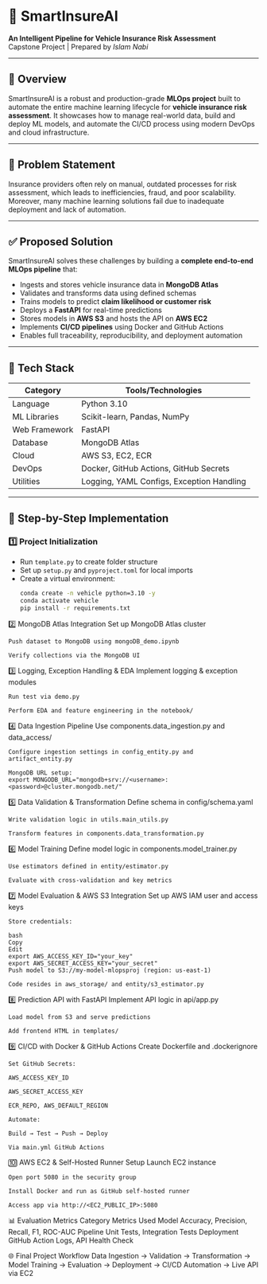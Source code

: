 # 🚗 SmartInsureAI

**An Intelligent Pipeline for Vehicle Insurance Risk Assessment**  
Capstone Project | Prepared by *Islam Nabi*

---

## 📌 Overview

SmartInsureAI is a robust and production-grade **MLOps project** built to automate the entire machine learning lifecycle for **vehicle insurance risk assessment**. It showcases how to manage real-world data, build and deploy ML models, and automate the CI/CD process using modern DevOps and cloud infrastructure.

---

## 🧠 Problem Statement

Insurance providers often rely on manual, outdated processes for risk assessment, which leads to inefficiencies, fraud, and poor scalability. Moreover, many machine learning solutions fail due to inadequate deployment and lack of automation.

---

## ✅ Proposed Solution

SmartInsureAI solves these challenges by building a **complete end-to-end MLOps pipeline** that:

- Ingests and stores vehicle insurance data in **MongoDB Atlas**
- Validates and transforms data using defined schemas
- Trains models to predict **claim likelihood or customer risk**
- Deploys a **FastAPI** for real-time predictions
- Stores models in **AWS S3** and hosts the API on **AWS EC2**
- Implements **CI/CD pipelines** using Docker and GitHub Actions
- Enables full traceability, reproducibility, and deployment automation

---

## 🧰 Tech Stack

| Category        | Tools/Technologies                            |
|----------------|-----------------------------------------------|
| Language        | Python 3.10                                   |
| ML Libraries    | Scikit-learn, Pandas, NumPy                   |
| Web Framework   | FastAPI                                        |
| Database        | MongoDB Atlas                                 |
| Cloud           | AWS S3, EC2, ECR                              |
| DevOps          | Docker, GitHub Actions, GitHub Secrets        |
| Utilities       | Logging, YAML Configs, Exception Handling     |

---

## 🧩 Step-by-Step Implementation

### 1️⃣ Project Initialization

- Run `template.py` to create folder structure
- Set up `setup.py` and `pyproject.toml` for local imports
- Create a virtual environment:
  ```bash
  conda create -n vehicle python=3.10 -y
  conda activate vehicle
  pip install -r requirements.txt
  
2️⃣ MongoDB Atlas Integration
    Set up MongoDB Atlas cluster
    
    Push dataset to MongoDB using mongoDB_demo.ipynb
    
    Verify collections via the MongoDB UI
    

3️⃣ Logging, Exception Handling & EDA
    Implement logging & exception modules
    
    Run test via demo.py
    
    Perform EDA and feature engineering in the notebook/

4️⃣ Data Ingestion Pipeline
    Use components.data_ingestion.py and data_access/
    
    Configure ingestion settings in config_entity.py and artifact_entity.py
    
    MongoDB URL setup:
    export MONGODB_URL="mongodb+srv://<username>:<password>@cluster.mongodb.net/"

5️⃣ Data Validation & Transformation
    Define schema in config/schema.yaml
    
    Write validation logic in utils.main_utils.py
    
    Transform features in components.data_transformation.py

6️⃣ Model Training
    Define model logic in components.model_trainer.py
    
    Use estimators defined in entity/estimator.py
    
    Evaluate with cross-validation and key metrics

7️⃣ Model Evaluation & AWS S3 Integration
    Set up AWS IAM user and access keys
    
    Store credentials:
    
    bash
    Copy
    Edit
    export AWS_ACCESS_KEY_ID="your_key"
    export AWS_SECRET_ACCESS_KEY="your_secret"
    Push model to S3://my-model-mlopsproj (region: us-east-1)
    
    Code resides in aws_storage/ and entity/s3_estimator.py

8️⃣ Prediction API with FastAPI
    Implement API logic in api/app.py
    
    Load model from S3 and serve predictions
    
    Add frontend HTML in templates/

9️⃣ CI/CD with Docker & GitHub Actions
    Create Dockerfile and .dockerignore
    
    Set GitHub Secrets:
    
    AWS_ACCESS_KEY_ID
    
    AWS_SECRET_ACCESS_KEY
    
    ECR_REPO, AWS_DEFAULT_REGION
    
    Automate:
    
    Build → Test → Push → Deploy
    
    Via main.yml GitHub Actions

🔟 AWS EC2 & Self-Hosted Runner Setup
    Launch EC2 instance
    
    Open port 5080 in the security group
    
    Install Docker and run as GitHub self-hosted runner
    
    Access app via http://<EC2_PUBLIC_IP>:5080

📊 Evaluation Metrics
    Category	Metrics Used
    Model	Accuracy, Precision, Recall, F1, ROC-AUC
    Pipeline	Unit Tests, Integration Tests
    Deployment	GitHub Action Logs, API Health Check

🌐 Final Project Workflow
    Data Ingestion → Validation → Transformation →
    Model Training → Evaluation → Deployment →
    CI/CD Automation → Live API via EC2


